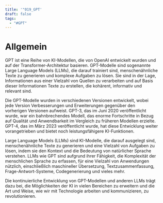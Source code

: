 ```yaml
---
title: '"019_GPT'
draft: false
tags:
  - "#GPT"
---
```

# Allgemein 

GPT ist eine Reihe von KI-Modellen, die von OpenAI entwickelt wurden und auf der Transformer-Architektur basieren. GPT-Modelle sind sogenannte Large Language Models (LLMs), die darauf trainiert sind, menschenähnliche Texte zu generieren und komplexe Aufgaben zu lösen. Sie sind in der Lage, Informationen aus einer Vielzahl von Quellen zu verarbeiten und auf Basis dieser Informationen Texte zu erstellen, die kohärent, informativ und relevant sind.

Die GPT-Modelle wurden in verschiedenen Versionen entwickelt, wobei jede Version Verbesserungen und Erweiterungen gegenüber den vorherigen Versionen aufweist. GPT-3, das im Juni 2020 veröffentlicht wurde, war ein bahnbrechendes Modell, das enorme Fortschritte in Bezug auf Qualität und Anwendbarkeit im Vergleich zu früheren Modellen erzielte. GPT-4, das im März 2023 veröffentlicht wurde, hat diese Entwicklung weiter vorangetrieben und bietet noch leistungsfähigere KI-Funktionen.

Large Language Models (LLMs) sind KI-Modelle, die darauf ausgelegt sind, menschenähnliche Texte zu generieren und eine Vielzahl von Aufgaben zu lösen, indem sie den Kontext und die Bedeutung von natürlicher Sprache verstehen. LLMs wie GPT sind aufgrund ihrer Fähigkeit, die Komplexität der menschlichen Sprache zu erfassen, für eine Vielzahl von Anwendungen nützlich, einschließlich maschineller Übersetzung, Textzusammenfassung, Frage-Antwort-Systeme, Codegenerierung und vieles mehr.

Die kontinuierliche Entwicklung von GPT-Modellen und anderen LLMs trägt dazu bei, die Möglichkeiten der KI in vielen Bereichen zu erweitern und die Art und Weise, wie wir mit Technologie arbeiten und kommunizieren, zu revolutionieren.


